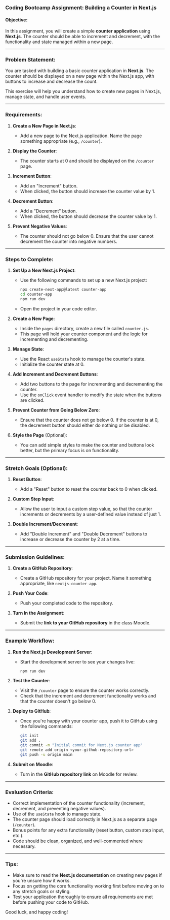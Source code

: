 ### Coding Bootcamp Assignment: Building a Counter in Next.js

#### Objective:
In this assignment, you will create a simple **counter application** using **Next.js**. The counter should be able to increment and decrement, with the functionality and state managed within a new page.

---

### Problem Statement:

You are tasked with building a basic counter application in **Next.js**. The counter should be displayed on a new page within the Next.js app, with buttons to increase and decrease the count.

This exercise will help you understand how to create new pages in Next.js, manage state, and handle user events.

---

### Requirements:

1. **Create a New Page in Next.js**:
   - Add a new page to the Next.js application. Name the page something appropriate (e.g., `/counter`).
   
2. **Display the Counter**:
   - The counter starts at 0 and should be displayed on the `/counter` page.

3. **Increment Button**:
   - Add an "Increment" button.
   - When clicked, the button should increase the counter value by 1.

4. **Decrement Button**:
   - Add a "Decrement" button.
   - When clicked, the button should decrease the counter value by 1.
   
5. **Prevent Negative Values**:
   - The counter should not go below 0. Ensure that the user cannot decrement the counter into negative numbers.

---

### Steps to Complete:

1. **Set Up a New Next.js Project**:
   - Use the following commands to set up a new Next.js project:
     ```bash
     npx create-next-app@latest counter-app
     cd counter-app
     npm run dev
     ```
   - Open the project in your code editor.

2. **Create a New Page**:
   - Inside the `pages` directory, create a new file called `counter.js`.
   - This page will hold your counter component and the logic for incrementing and decrementing.

3. **Manage State**:
   - Use the React `useState` hook to manage the counter's state.
   - Initialize the counter state at 0.

4. **Add Increment and Decrement Buttons**:
   - Add two buttons to the page for incrementing and decrementing the counter.
   - Use the `onClick` event handler to modify the state when the buttons are clicked.

5. **Prevent Counter from Going Below Zero**:
   - Ensure that the counter does not go below 0. If the counter is at 0, the decrement button should either do nothing or be disabled.

6. **Style the Page** (Optional):
   - You can add simple styles to make the counter and buttons look better, but the primary focus is on functionality.

---

### Stretch Goals (Optional):

1. **Reset Button**:
   - Add a "Reset" button to reset the counter back to 0 when clicked.

2. **Custom Step Input**:
   - Allow the user to input a custom step value, so that the counter increments or decrements by a user-defined value instead of just 1.

3. **Double Increment/Decrement**:
   - Add "Double Increment" and "Double Decrement" buttons to increase or decrease the counter by 2 at a time.

---

### Submission Guidelines:

1. **Create a GitHub Repository**:
   - Create a GitHub repository for your project. Name it something appropriate, like `nextjs-counter-app`.

2. **Push Your Code**:
   - Push your completed code to the repository.

3. **Turn In the Assignment**:
   - Submit the **link to your GitHub repository** in the class Moodle.

---

### Example Workflow:

1. **Run the Next.js Development Server**:
   - Start the development server to see your changes live:
     ```bash
     npm run dev
     ```

2. **Test the Counter**:
   - Visit the `/counter` page to ensure the counter works correctly.
   - Check that the increment and decrement functionality works and that the counter doesn't go below 0.

3. **Deploy to GitHub**:
   - Once you're happy with your counter app, push it to GitHub using the following commands:
     ```bash
     git init
     git add .
     git commit -m "Initial commit for Next.js counter app"
     git remote add origin <your-github-repository-url>
     git push -u origin main
     ```

4. **Submit on Moodle**:
   - Turn in the **GitHub repository link** on Moodle for review.

---

### Evaluation Criteria:

- Correct implementation of the counter functionality (increment, decrement, and preventing negative values).
- Use of the `useState` hook to manage state.
- The counter page should load correctly in Next.js as a separate page (`/counter`).
- Bonus points for any extra functionality (reset button, custom step input, etc.).
- Code should be clean, organized, and well-commented where necessary.

---

### Tips:

- Make sure to read the **Next.js documentation** on creating new pages if you're unsure how it works.
- Focus on getting the core functionality working first before moving on to any stretch goals or styling.
- Test your application thoroughly to ensure all requirements are met before pushing your code to GitHub.

Good luck, and happy coding!